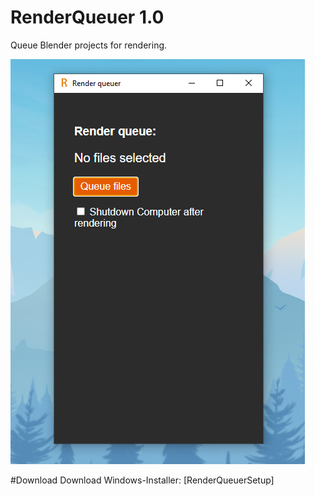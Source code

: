 # RenderQueuer 1.0
Queue Blender projects for rendering.

![Screenshot](https://github.com/officialEmmel/RenderQueuer/blob/main/screenshot.png?raw=true)

#Download
Download Windows-Installer: [RenderQueuerSetup]
